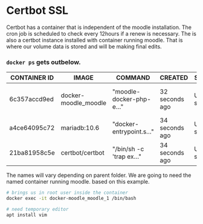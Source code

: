 # Certbot SSL

Certbot has a container that is independent of the moodle installation. The cron job is scheduled to check every 12hours if a renew is necessary. The is also a certbot instance installed with container running moodle. That is where our volume data is stored and will be making final edits.

### `docker ps` gets outbelow.
|CONTAINER ID|IMAGE|COMMAND|CREATED|STATUS|PORTS|NAMES|
|    ---    | --- | --- |     --- |   --- | --- | --- |
|6c357accd9ed|   docker-moodle_moodle|   "moodle-docker-php-e…"|   32 seconds ago|   Up 25 seconds|   0.0.0.0:80->80/tcp, 0.0.0.0:443->443/tcp|   docker-moodle_moodle_1|
|a4ce64095c72|   mariadb:10.6|           "docker-entrypoint.s…"|   34 seconds ago|   Up 27 seconds|   3306/tcp|                                   docker-moodle_db_1|
|21ba81958c5e|   certbot/certbot|        "/bin/sh -c 'trap ex…"|   34 seconds ago|   Up 27 seconds|   80/tcp, 443/tcp|                            docker-moodle_certbot_1|

The names will vary depending on parent folder. We are going to need the named container running moodle. based on this example.

```bash
# brings us in root user inside the container
docker exec -it docker-moodle_moodle_1 /bin/bash

# need temporary editor
apt install vim

```
